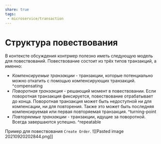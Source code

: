 ```yaml
---
share: true
tags:
 - microservice/transaction
---
```

# Структура повествования
В контексте обсуждения контрмер полезно иметь следующую модель для повествований.  Повествование состоит из трёх типов транзакций, а именно:
- *Компенсируемые транзакции* - транзакции, которые потенциально можно откатить с помощью компенсирующих транзакций. ^compensating
- *Поворотная транзакция* - решающий момент в повествовании. Если поворотная транзакция фиксируется, повествование отрабатывает до конца. Поворотная транзакция может быть недоступной ни для компенсации, ни для повторения. Также это может быть последняя компенсируемая или первая повторяемая транзакция. ^turning-point
- *Повторяемые транзакции* - транзакции, идущие за поворотной. Всегда завершаются успешно. ^repeatable

Пример для повествования `Create Order`.
![[Pasted image 20210920202844.png]]